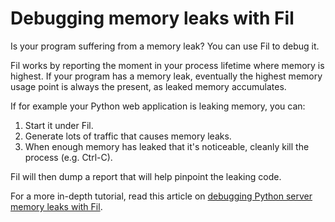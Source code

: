 # Debugging memory leaks with Fil

Is your program suffering from a memory leak?
You can use Fil to debug it.

Fil works by reporting the moment in your process lifetime where memory is highest.
If your program has a memory leak, eventually the highest memory usage point is always the present, as leaked memory accumulates.

If for example your Python web application is leaking memory, you can:

1. Start it under Fil.
2. Generate lots of traffic that causes memory leaks.
3. When enough memory has leaked that it's noticeable, cleanly kill the process (e.g. Ctrl-C).

Fil will then dump a report that will help pinpoint the leaking code.

For a more in-depth tutorial, read this article on [debugging Python server memory leaks with Fil](https://pythonspeed.com/articles/python-server-memory-leaks/).
